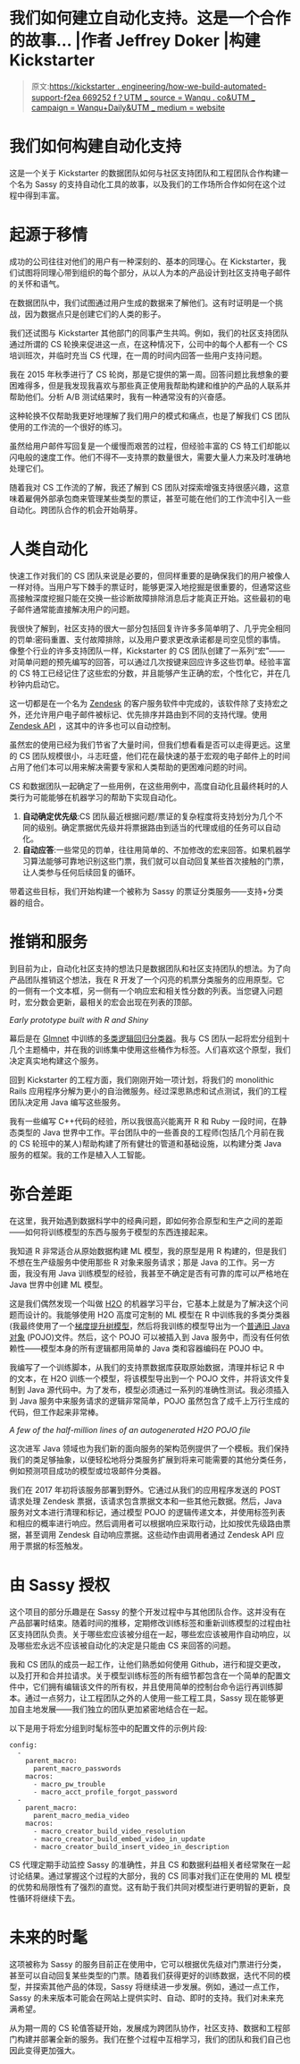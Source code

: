 # 我们如何建立自动化支持。这是一个合作的故事… |作者 Jeffrey Doker |构建 Kickstarter

> 原文:[https://kickstarter . engineering/how-we-build-automated-support-f2ea 669252 f？UTM _ source = Wanqu . co&UTM _ campaign = Wanqu+Daily&UTM _ medium = website](https://kickstarter.engineering/how-we-built-automated-support-f2ea669252f?utm_source=wanqu.co&utm_campaign=Wanqu+Daily&utm_medium=website)

# 我们如何构建自动化支持

这是一个关于 Kickstarter 的数据团队如何与社区支持团队和工程团队合作构建一个名为 Sassy 的支持自动化工具的故事，以及我们的工作场所合作如何在这个过程中得到丰富。



# 起源于移情

成功的公司往往对他们的用户有一种深刻的、基本的同理心。在 Kickstarter，我们试图将同理心带到组织的每个部分，从以人为本的产品设计到社区支持电子邮件的关怀和语气。

在数据团队中，我们试图通过用户生成的数据来了解他们。这有时证明是一个挑战，因为数据点只是创建它们的人类的影子。

我们还试图与 Kickstarter 其他部门的同事产生共鸣。例如，我们的社区支持团队通过所谓的 CS 轮换来促进这一点，在这种情况下，公司中的每个人都有一个 CS 培训班次，并临时充当 CS 代理，在一周的时间内回答一些用户支持问题。

我在 2015 年秋季进行了 CS 轮岗，那是它提供的第一周。回答问题比我想象的要困难得多，但是我发现我喜欢与那些真正使用我帮助构建和维护的产品的人联系并帮助他们。分析 A/B 测试结果时，我有一种通常没有的兴奋感。

这种轮换不仅帮助我更好地理解了我们用户的模式和痛点，也是了解我们 CS 团队使用的工作流的一个很好的练习。

虽然给用户邮件写回复是一个缓慢而艰苦的过程，但经验丰富的 CS 特工们却能以闪电般的速度工作。他们不得不—支持票的数量很大，需要大量人力来及时准确地处理它们。

随着我对 CS 工作流的了解，我还了解到 CS 团队对探索增强支持很感兴趣，这意味着雇佣外部承包商来管理某些类型的票证，甚至可能在他们的工作流中引入一些自动化。跨团队合作的机会开始萌芽。

# 人类自动化

快速工作对我们的 CS 团队来说是必要的，但同样重要的是确保我们的用户被像人一样对待。当用户写下棘手的票证时，能够更深入地挖掘是很重要的，但通常这些高接触深度挖掘只能在交换一些诊断故障排除消息后才能真正开始。这些最初的电子邮件通常能直接解决用户的问题。

我很快了解到，社区支持的很大一部分包括回复许许多多简单明了、几乎完全相同的罚单:密码重置、支付故障排除，以及用户要求更改承诺都是司空见惯的事情。像整个行业的许多支持团队一样，Kickstarter 的 CS 团队创建了一系列“宏”——对简单问题的预先编写的回答，可以通过几次按键来回应许多这些罚单。经验丰富的 CS 特工已经记住了这些宏的分数，并且能够产生正确的宏，个性化它，并在几秒钟内启动它。

这一切都是在一个名为 [Zendesk](https://www.zendesk.com/) 的客户服务软件中完成的，该软件除了支持宏之外，还允许用户电子邮件被标记、优先排序并路由到不同的支持代理。使用 [Zendesk API](https://developer.zendesk.com/rest_api) ，这其中的许多也可以自动控制。

虽然宏的使用已经为我们节省了大量时间，但我们想看看是否可以走得更远。这里的 CS 团队规模很小，斗志旺盛，他们花在最快速的基于宏观的电子邮件上的时间占用了他们本可以用来解决需要专家和人类帮助的更困难问题的时间。

CS 和数据团队一起确定了一些用例，在这些用例中，高度自动化且最终耗时的人类行为可能能够在机器学习的帮助下实现自动化。

1.  **自动确定优先级**:CS 团队最近根据问题/票证的复杂程度将支持划分为几个不同的级别。确定票据优先级并将票据路由到适当的代理或组的任务可以自动化。
2.  **自动应答**:一些常见的罚单，往往用简单的、不加修改的宏来回答。如果机器学习算法能够可靠地识别这些门票，我们就可以自动回复某些首次接触的门票，让人类参与任何后续回复的循环。

带着这些目标，我们开始构建一个被称为 Sassy 的票证分类服务——支持+分类器的组合。

# 推销和服务

到目前为止，自动化社区支持的想法只是数据团队和社区支持团队的想法。为了向产品团队推销这个想法，我在 R 开发了一个闪亮的机票分类服务的应用原型。它的一侧有一个文本框，另一侧有一个响应宏和相关性分数的列表。当您键入问题时，宏分数会更新，最相关的宏会出现在列表的顶部。



*Early prototype built with R and Shiny*



幕后是在 [Glmnet](https://web.stanford.edu/~hastie/glmnet/glmnet_alpha.html) 中训练的[多类逻辑回归分类器](https://en.wikipedia.org/wiki/Multinomial_logistic_regression)。我与 CS 团队一起将宏分组到十几个主题桶中，并在我的训练集中使用这些桶作为标签。人们喜欢这个原型，我们决定真实地构建这个服务。

回到 Kickstarter 的工程方面，我们刚刚开始一项计划，将我们的 monolithic Rails 应用程序分解为更小的自治微服务。经过深思熟虑和试点测试，我们的工程团队决定用 Java 编写这些服务。

我有一些编写 C++代码的经验，所以我很高兴能离开 R 和 Ruby 一段时间，在静态类型的 Java 世界中工作。平台团队中的一些善良的工程师(包括几个月前在我的 CS 轮班中的某人)帮助构建了所有健壮的管道和基础设施，以构建分类 Java 服务的框架。我的工作是植入人工智能。

# 弥合差距

在这里，我开始遇到数据科学中的经典问题，即如何弥合原型和生产之间的差距——如何将训练模型的东西与服务于模型的东西连接起来。

我知道 R 非常适合从原始数据构建 ML 模型，我的原型是用 R 构建的，但是我们不想在生产级服务中使用那些 R 对象来服务请求；那是 Java 的工作。另一方面，我没有用 Java 训练模型的经验，我甚至不确定是否有可靠的库可以严格地在 Java 世界中创建 ML 模型。

这是我们偶然发现一个叫做 [H2O](https://www.h2o.ai/) 的机器学习平台，它基本上就是为了解决这个问题而设计的。我能够使用 H2O 高度可定制的 ML 模型在 R 中训练我的多类分类器(我最终使用了一个[梯度提升树模型](http://blog.kaggle.com/2017/01/23/a-kaggle-master-explains-gradient-boosting/)，然后将我训练的模型导出为一个[普通旧 Java 对象](https://en.wikipedia.org/wiki/Plain_old_Java_object) (POJO)文件。然后，这个 POJO 可以被插入到 Java 服务中，而没有任何依赖性——模型本身的所有逻辑都用简单的 Java 类和容器编码在 POJO 中。

我编写了一个训练脚本，从我们的支持票数据库获取原始数据，清理并标记 R 中的文本，在 H2O 训练一个模型，将该模型导出到一个 POJO 文件，并将该文件复制到 Java 源代码中。为了发布，模型必须通过一系列的准确性测试。我必须插入到 Java 服务中来服务请求的逻辑非常简单，POJO 虽然包含了成千上万行生成的代码，但工作起来非常棒。



*A few of the half-million lines of an autogenerated H2O POJO file*



这次进军 Java 领域也为我们新的面向服务的架构范例提供了一个模板。我们保持我们的类足够抽象，以便轻松地将分类服务扩展到将来可能需要的其他分类任务，例如预测项目成功的模型或垃圾邮件分类器。

我们在 2017 年初将该服务部署到野外。它通过从我们的应用程序发送的 POST 请求处理 Zendesk 票据，该请求包含票据文本和一些其他元数据。然后，Java 服务对文本进行清理和标记，通过模型 POJO 的逻辑传递文本，并使用标签列表和相应的概率进行响应。然后调用者可以根据响应采取行动，比如按优先级路由票据，甚至调用 Zendesk 自动响应票据。这些动作由调用者通过 Zendesk API 应用于票据的标签触发。

# 由 Sassy 授权

这个项目的部分乐趣是在 Sassy 的整个开发过程中与其他团队合作。这并没有在产品部署时结束。随着时间的推移，定期修改训练标签和重新训练模型的过程由社区支持团队负责。关于哪些宏应该被分组在一起，哪些宏应该被用作自动响应，以及哪些宏永远不应该被自动化的决定是只能由 CS 来回答的问题。

我和 CS 团队的成员一起工作，让他们熟悉如何使用 Github，进行和提交更改，以及打开和合并拉请求。关于模型训练标签的所有细节都包含在一个简单的配置文件中，它们拥有编辑该文件的所有权，并且使用简单的控制台命令运行再训练脚本。通过一点努力，让工程团队之外的人使用一些工程工具，Sassy 现在能够更加自主地发展——我们独立的团队更加紧密地结合在一起。

以下是用于将宏分组到时髦标签中的配置文件的示例片段:

```
config:
  -
    parent_macro:
      parent_macro_passwords
    macros:
      - macro_pw_trouble
      - macro_acct_profile_forgot_password
  -
    parent_macro:
      parent_macro_media_video
    macros:
      - macro_creator_build_video_resolution
      - macro_creator_build_embed_video_in_update
      - macro_creator_build_insert_video_in_description
```

CS 代理定期手动监控 Sassy 的准确性，并且 CS 和数据利益相关者经常聚在一起讨论结果。通过掌握这个过程的大部分，我的 CS 同事对我们正在使用的 ML 模型的优势和局限性有了强烈的直觉。这有助于我们共同对模型进行更明智的更新，良性循环将继续下去。

# 未来的时髦

这项被称为 Sassy 的服务目前正在使用中，它可以根据优先级对门票进行分类，甚至可以自动回复某些类型的门票。随着我们获得更好的训练数据，迭代不同的模型，并探索其他产品的体现，Sassy 将继续进一步发展。例如，通过一点工作，Sassy 的未来版本可能会在网站上提供实时、自动、即时的支持。我们对未来充满希望。

从为期一周的 CS 轮值答疑开始，发展成为跨团队协作，社区支持、数据和工程部门构建并部署全新的服务。我们在整个过程中互相学习，我们的团队和我们自己也因此变得更加强大。

